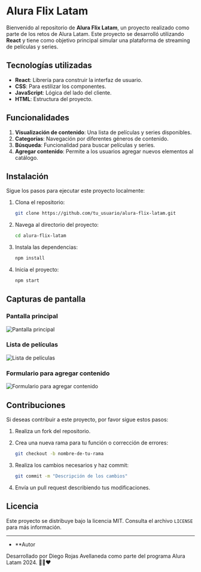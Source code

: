 # Alura Flix Latam

Bienvenido al repositorio de **Alura Flix Latam**, un proyecto realizado como parte de los retos de Alura Latam. Este proyecto se desarrolló utilizando **React** y tiene como objetivo principal simular una plataforma de streaming de películas y series.

## Tecnologías utilizadas

- **React**: Librería para construir la interfaz de usuario.
- **CSS**: Para estilizar los componentes.
- **JavaScript**: Lógica del lado del cliente.
- **HTML**: Estructura del proyecto.

## Funcionalidades

1. **Visualización de contenido**: Una lista de películas y series disponibles.
2. **Categorías**: Navegación por diferentes géneros de contenido.
3. **Búsqueda**: Funcionalidad para buscar películas y series.
4. **Agregar contenido**: Permite a los usuarios agregar nuevos elementos al catálogo.

## Instalación

Sigue los pasos para ejecutar este proyecto localmente:

1. Clona el repositorio:

   ```bash
   git clone https://github.com/tu_usuario/alura-flix-latam.git
   ```

2. Navega al directorio del proyecto:

   ```bash
   cd alura-flix-latam
   ```

3. Instala las dependencias:

   ```bash
   npm install
   ```

4. Inicia el proyecto:

   ```bash
   npm start
   ```

## Capturas de pantalla

### Pantalla principal
![Pantalla principal](https://via.placeholder.com/800x400.png?text=Pantalla+Principal)

### Lista de películas
![Lista de películas](https://via.placeholder.com/800x400.png?text=Lista+de+Pel%C3%ADculas)

### Formulario para agregar contenido
![Formulario para agregar contenido](https://via.placeholder.com/800x400.png?text=Formulario+de+Contenido)

## Contribuciones

Si deseas contribuir a este proyecto, por favor sigue estos pasos:

1. Realiza un fork del repositorio.

2. Crea una nueva rama para tu función o corrección de errores:

   ```bash
   git checkout -b nombre-de-tu-rama
   ```

3. Realiza los cambios necesarios y haz commit:

   ```bash
   git commit -m "Descripción de los cambios"
   ```

4. Envía un pull request describiendo tus modificaciones.

## Licencia

Este proyecto se distribuye bajo la licencia MIT. Consulta el archivo `LICENSE` para más información.

---

- **Autor
  
Desarrollado por Diego Rojas Avellaneda como parte del programa Alura Latam 2024. 💛💙❤️

